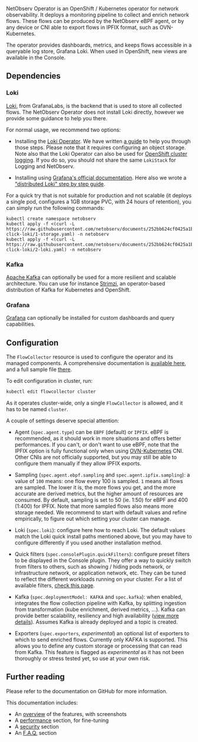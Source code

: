 NetObserv Operator is an OpenShift / Kubernetes operator for network observability. It deploys a monitoring pipeline to collect and enrich network flows. These flows can be produced by the NetObserv eBPF agent, or by any device or CNI able to export flows in IPFIX format, such as OVN-Kubernetes.

The operator provides dashboards, metrics, and keeps flows accessible in a queryable log store, Grafana Loki. When used in OpenShift, new views are available in the Console.

## Dependencies

### Loki

[Loki](https://grafana.com/oss/loki/), from GrafanaLabs, is the backend that is used to store all collected flows. The NetObserv Operator does not install Loki directly, however we provide some guidance to help you there.

For normal usage, we recommend two options:

- Installing the [Loki Operator](https://loki-operator.dev/docs/prologue/quickstart.md/). We have written [a guide](https://github.com/netobserv/documents/blob/main/loki_operator.md) to help you through those steps. Please note that it requires configuring an object storage. Note also that the Loki Operator can also be used for [OpenShift cluster logging](https://docs.openshift.com/container-platform/4.11/logging/cluster-logging.html). If you do so, you should not share the same `LokiStack` for Logging and NetObserv.

- Installing using [Grafana's official documentation](https://grafana.com/docs/loki/latest/). Here also we wrote a ["distributed Loki" step by step guide](https://github.com/netobserv/documents/blob/main/loki_distributed.md).

For a quick try that is not suitable for production and not scalable (it deploys a single pod, configures a 1GB storage PVC, with 24 hours of retention), you can simply run the following commands:

```
kubectl create namespace netobserv
kubectl apply -f <(curl -L https://raw.githubusercontent.com/netobserv/documents/252bb624cf0425a1b66f59ce68fb939f246ef77b/examples/zero-click-loki/1-storage.yaml) -n netobserv
kubectl apply -f <(curl -L https://raw.githubusercontent.com/netobserv/documents/252bb624cf0425a1b66f59ce68fb939f246ef77b/examples/zero-click-loki/2-loki.yaml) -n netobserv
```

### Kafka

[Apache Kafka](https://kafka.apache.org/) can optionally be used for a more resilient and scalable architecture. You can use for instance [Strimzi](https://strimzi.io/), an operator-based distribution of Kafka for Kubernetes and OpenShift.

### Grafana

[Grafana](https://grafana.com/oss/grafana/) can optionally be installed for custom dashboards and query capabilities.

## Configuration

The `FlowCollector` resource is used to configure the operator and its managed components. A comprehensive documentation is [available here](https://github.com/netobserv/network-observability-operator/blob/1.0.2-rc3/docs/FlowCollector.md), and a full sample file [there](https://github.com/netobserv/network-observability-operator/blob/1.0.2-rc3/config/samples/flows_v1alpha1_flowcollector.yaml).

To edit configuration in cluster, run:

```bash
kubectl edit flowcollector cluster
```

As it operates cluster-wide, only a single `FlowCollector` is allowed, and it has to be named `cluster`.

A couple of settings deserve special attention:

- Agent (`spec.agent.type`) can be `EBPF` (default) or `IPFIX`. eBPF is recommended, as it should work in more situations and offers better performances. If you can't, or don't want to use eBPF, note that the IPFIX option is fully functional only when using [OVN-Kubernetes](https://github.com/ovn-org/ovn-kubernetes/) CNI. Other CNIs are not officially supported, but you may still be able to configure them manually if they allow IPFIX exports.

- Sampling (`spec.agent.ebpf.sampling` and `spec.agent.ipfix.sampling`): a value of `100` means: one flow every 100 is sampled. `1` means all flows are sampled. The lower it is, the more flows you get, and the more accurate are derived metrics, but the higher amount of resources are consumed. By default, sampling is set to 50 (ie. 1:50) for eBPF and 400 (1:400) for IPFIX. Note that more sampled flows also means more storage needed. We recommend to start with default values and refine empirically, to figure out which setting your cluster can manage.

- Loki (`spec.loki`): configure here how to reach Loki. The default values match the Loki quick install paths mentioned above, but you may have to configure differently if you used another installation method.

- Quick filters (`spec.consolePlugin.quickFilters`): configure preset filters to be displayed in the Console plugin. They offer a way to quickly switch from filters to others, such as showing / hiding pods network, or infrastructure network, or application network, etc. They can be tuned to reflect the different workloads running on your cluster. For a list of available filters, [check this page](https://github.com/netobserv/network-observability-operator/blob/1.0.2-rc3/docs/QuickFilters.md).

- Kafka (`spec.deploymentModel: KAFKA` and `spec.kafka`): when enabled, integrates the flow collection pipeline with Kafka, by splitting ingestion from transformation (kube enrichment, derived metrics, ...). Kafka can provide better scalability, resiliency and high availability ([view more details](https://www.redhat.com/en/topics/integration/what-is-apache-kafka)). Assumes Kafka is already deployed and a topic is created.

- Exporters (`spec.exporters`, _experimental_) an optional list of exporters to which to send enriched flows. Currently only KAFKA is supported. This allows you to define any custom storage or processing that can read from Kafka. This feature is flagged as _experimental_ as it has not been thoroughly or stress tested yet, so use at your own risk.

## Further reading

Please refer to the documentation on GitHub for more information.

This documentation includes:

- An [overview](https://github.com/netobserv/network-observability-operator#openshift-console) of the features, with screenshots
- A [performance](https://github.com/netobserv/network-observability-operator#performance-fine-tuning) section, for fine-tuning
- A [security](https://github.com/netobserv/network-observability-operator#securing-data-and-communications) section
- An [F.A.Q.](https://github.com/netobserv/network-observability-operator#faq--troubleshooting) section
